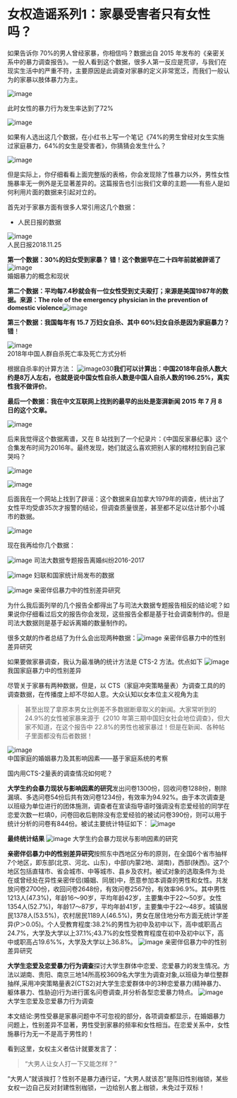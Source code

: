 # 女权造谣系列1：家暴受害者只有女性吗？

​​如果告诉你 70%的男人曾经家暴，你相信吗？数据出自 2015 年发布的《亲密关系中的暴力调查报告》。一般人看到这个数据，很多人第一反应是荒谬，与我们在现实生活中的严重不符，主要原因是此调查对家暴的定义非常宽泛，而我们一般认为的家暴以肢体暴力为主。

![image](https://github.com/user-attachments/assets/12c0aacc-6e29-4f87-9b29-d38363dbb9d0)

此时女性的暴力行为发生率达到了72%

![image](https://github.com/user-attachments/assets/52260e1e-4999-41f5-88ee-2dc6c9769cdd)


如果有人选出这几个数据，在小红书上写一个笔记《74%的男生曾经对女生实施过家庭暴力，64%的女生是受害者》，你猜猜会发生什么？

![image](https://github.com/user-attachments/assets/37e6074a-c3de-48d1-b6f4-a2a4b8fb4e0a)

但是实际上，你仔细看看上面完整版的表格，你会发现除了性暴力以外，男性女性施暴率无一例外是无显著差异的。这篇报告也引出我们文章的主题——有些人是如何利用片面的数据来引起对立的。

首先对于家暴方面有很多人常引用这几个数据：

- 人民日报的数据

![image](https://github.com/user-attachments/assets/4e108336-b28b-42d3-850c-47ae07ba495d)  
人民日报2018.11.25

**第一个数据：30%的妇女受到家暴？ 错！这个数据早在二十四年前就被辟谣了**  
![image](https://github.com/user-attachments/assets/de3aaa0b-a1bf-4eb2-a21b-3cd4e26182ba)  
婚姻暴力的概念和现状

**第二个数据：平均每7.4秒就会有一位女性受到丈夫殴打；来源是美国1987年的数据。来源：The role of the emergency physician in the prevention of domestic violence**![image](https://github.com/user-attachments/assets/a5c91761-da1a-43e5-a00f-3903ec3e1297)

**第三个数据：我国每年有 15.7 万妇女自杀、其中 60%妇女自杀是因为家庭暴力？错**！

![image](https://github.com/user-attachments/assets/933609ed-ee97-4d0b-9d04-9878c4236f68)  
2018年中国人群自杀死亡率及死亡方式分析

根据自杀率的计算方法：
![image030](https://github.com/user-attachments/assets/357ce8fc-9114-457d-a351-d3a6cfc29fc6)**我们可以计算出：中国2018年自杀人数大约是8万人左右，也就是说中国女性自杀人数是中国人自杀人数的196.25%，真实性我不做评价**。

**最后一个数据：我在中文互联网上找到的最早的出处是澎湃新闻 2015 年 7 月 8 日的这个文章。**

![image](https://github.com/user-attachments/assets/c6af8328-c7e9-4c72-add7-c6ebcc379a2d)

后来我觉得这个数据离谱，又在 B 站找到了一个纪录片：《中国反家暴纪事》这个合集发布时间为2016年。最终发现，她们就这么喜欢把别人家的棺材拉到自己家哭吗？

![image](https://github.com/user-attachments/assets/0d203612-ec26-4b2e-8ab2-21b5e76c11a2)

![image](https://github.com/user-attachments/assets/b4984400-05ea-4e6e-ba31-9bfdb94f79fd)

后面我在一个网站上找到了辟谣：这个数据来自加拿大1979年的调查，统计出了女性平均受虐35次才报警的结论，但调查质量很差，甚至都不足以估计那个小城市的数据。

![image](https://github.com/user-attachments/assets/b0b2f9a7-677c-47cc-bd18-384d0647dfaa)

现在我再给你几个数据：

![image](https://github.com/user-attachments/assets/fcdf261c-eb36-4110-ba03-822530f089d0)
司法大数据专题报告离婚纠纷2016-2017

![image](https://github.com/user-attachments/assets/67dc9c87-b3a8-46ce-bdec-f0c47dad0680)
妇联和国家统计局发布的数据

![image](https://github.com/user-attachments/assets/ff94a484-960f-43a3-a8a2-3e919635343c)
亲密伴侣暴力中的性别差异研究

为什么我后面列举的几个报告全都得出了与司法大数据专题报告相反的结论呢？如果说你仔细看过后文的报告你会发现，这些报告全都是基于社会调查制作的。但是司法大数据则是基于起诉离婚的数量制作的。

很多文献的作者总结了为什么会出现两种数据：![image](https://github.com/user-attachments/assets/194205e2-e2aa-406f-86e3-24f00abf2a7b)
亲密伴侣暴力中的性别差异研究

如果要做家暴调查，我认为最准确的统计方法是 CTS-2 方法。优点如下
![image](https://github.com/user-attachments/assets/d370fec0-a2c0-43e0-9ca2-0549cec0cbf3)  
我国家庭暴力中的性别差异

尽管关于家暴有两种数据，但是，以 CTS（家庭冲突策略量表）为调查工具的的调查数据，在传播度上却不尽如人意。大众认知以女本位主义视角为主

> 甚至出现了拿原本男女比例差不多数据断章取义的新闻。大家常听到的 24.9%的女性被家暴来源于《2010 年第三期中国妇女社会地位调查》，但大家不知道，在这个报告中 22.8%的男性也被家暴过！但是在新闻、各种帖子里面都没有后者数据！

![image](https://github.com/user-attachments/assets/cebfc4b9-2feb-4d52-9bef-5817705540fd)  
中国家庭的婚姻暴力及其影响因素——基于家庭系统的考察

国内用CTS-2量表的调查情况如何呢？

**大学生约会暴力现状与影响因素的研究**发出问卷1300份，回收问卷1288份，剔除漏填、多选问卷54份后共有效问卷1234份，有效率为94.92%。由于本次调查是以班级为单位进行的团体施测，调查者在宣读指导语时强调没有恋爱经验的同学在恋爱次数一栏填0，问卷回收后剔除没有恋爱经验的被试问卷390份，则可以用于统计分析的问卷有844份。被试主要统计特征如下：
![image](https://github.com/user-attachments/assets/1b132107-bc55-4586-89f5-8cf30e4fa4c1)

**最终统计结果**
![image](https://github.com/user-attachments/assets/8e046e14-fd88-45a0-8a60-2a1bf54aab8e)
大学生约会暴力现状与影响因素的研究

**亲密伴侣暴力中的性别差异研究**按照东中西地区分布的原则，在全国6个省市抽样7个地区，即东部(北京、河北、山东)，中部(内蒙2地、湖南)，西部(陕西)。这7个地区包括直辖市、省会城市、中等城市、县乡及农村。被试对象的选取条件为:处在或曾经处在异性亲密伴侣(婚姻、同居)中，愿意参加本调查的男性和女性。共发放问卷2700份，收回问卷2648份，有效问卷2567份，有效率96.9%。其中男性1213人(47.3%)，年龄16～90岁，平均年龄42岁，主要集中于22～50岁。女性1354人(52.7%)，年龄17～87岁，平均年龄41岁，主要集中于22～48岁。城镇居民1378人(53.5%)，农村居民1189人(46.5%)，男女在居住地分布方面无统计学差异(P＞0.05)。个人受教育程度:38.2%的男性为初中及初中以下，高中或职高占24.7%，大学及大学以上37.1%;43.7%的女性受教育程度在初中及初中以下，高中或职高占19.6%%，大学及大学以上36.8%。
![image](https://github.com/user-attachments/assets/d8c83cdd-f7cc-4786-b2a7-e8d946248a9b)
亲密伴侣暴力中的性别差异研究

**大学生恋爱及恋爱暴力行为调查**探讨大学生群体中恋爱、恋爱暴力的发生情况。方法以湖南、贵阳、南京三地14所高校3609名大学生为调查对象,以班级为单位整群抽样,采用冲突策略量表2(CTS2)对大学生恋爱群体中的3种恋爱暴力(精神暴力、躯体暴力、性胁迫)行为进行匿名问卷调查,并分析各型恋爱暴力特点。
![image](https://github.com/user-attachments/assets/0893f4bb-1d4b-4b3a-ac18-95f3aa0c4174)
大学生恋爱及恋爱暴力行为调查

本文结论:男性受暴是家暴问题中不可忽视的部分，各项调查都显示，在婚姻暴力问题上，性别差异不显著，男性受到家暴的频率和女性相当。在恋爱关系中，女性施暴行为无一不是高于男性的！

看到这里，女权主义者估计就要发言了：

> “大男人让女人打一下又能怎样？”

“大男人”就该挨打？性别不是暴力通行证，“大男人就该忍”是陈旧性别枷锁，某些女权一边自己反对封建性别枷锁，一边给别人套上枷锁，未免过于双标！
